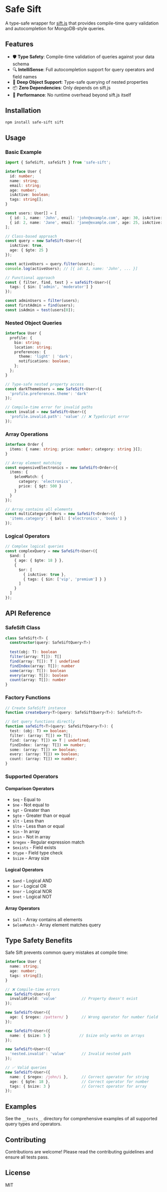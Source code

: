 # Safe Sift

A type-safe wrapper for [sift.js](https://github.com/crcn/sift.js) that provides compile-time query validation and autocompletion for MongoDB-style queries.

## Features

- 🛡️ **Type Safety**: Compile-time validation of queries against your data schema
- 🔍 **IntelliSense**: Full autocompletion support for query operators and field names
- 🎯 **Deep Object Support**: Type-safe querying of nested properties
- 📦 **Zero Dependencies**: Only depends on sift.js
- 🚀 **Performance**: No runtime overhead beyond sift.js itself

## Installation

```bash
npm install safe-sift sift
```

## Usage

### Basic Example

```typescript
import { SafeSift, safeSift } from 'safe-sift';

interface User {
  id: number;
  name: string;
  email: string;
  age: number;
  isActive: boolean;
  tags: string[];
}

const users: User[] = [
  { id: 1, name: 'John', email: 'john@example.com', age: 30, isActive: true, tags: ['admin'] },
  { id: 2, name: 'Jane', email: 'jane@example.com', age: 25, isActive: false, tags: ['user'] },
];

// Class-based approach
const query = new SafeSift<User>({ 
  isActive: true, 
  age: { $gte: 25 } 
});

const activeUsers = query.filter(users);
console.log(activeUsers); // [{ id: 1, name: 'John', ... }]

// Functional approach
const { filter, find, test } = safeSift<User>({ 
  tags: { $in: ['admin', 'moderator'] } 
});

const adminUsers = filter(users);
const firstAdmin = find(users);
const isAdmin = test(users[0]);
```

### Nested Object Queries

```typescript
interface User {
  profile: {
    bio: string;
    location: string;
    preferences: {
      theme: 'light' | 'dark';
      notifications: boolean;
    };
  };
}

// Type-safe nested property access
const darkThemeUsers = new SafeSift<User>({
  'profile.preferences.theme': 'dark'
});

// Compile-time error for invalid paths
const invalid = new SafeSift<User>({
  'profile.invalid.path': 'value' // ❌ TypeScript error
});
```

### Array Operations

```typescript
interface Order {
  items: { name: string; price: number; category: string }[];
}

// Array element matching
const expensiveElectronics = new SafeSift<Order>({
  items: { 
    $elemMatch: { 
      category: 'electronics', 
      price: { $gt: 500 } 
    } 
  }
});

// Array contains all elements
const multiCategoryOrders = new SafeSift<Order>({
  'items.category': { $all: ['electronics', 'books'] }
});
```

### Logical Operators

```typescript
// Complex logical queries
const complexQuery = new SafeSift<User>({
  $and: [
    { age: { $gte: 18 } },
    {
      $or: [
        { isActive: true },
        { tags: { $in: ['vip', 'premium'] } }
      ]
    }
  ]
});
```

## API Reference

### SafeSift Class

```typescript
class SafeSift<T> {
  constructor(query: SafeSiftQuery<T>)
  
  test(obj: T): boolean
  filter(array: T[]): T[]
  find(array: T[]): T | undefined
  findIndex(array: T[]): number
  some(array: T[]): boolean
  every(array: T[]): boolean
  count(array: T[]): number
}
```

### Factory Functions

```typescript
// Create SafeSift instance
function createQuery<T>(query: SafeSiftQuery<T>): SafeSift<T>

// Get query functions directly
function safeSift<T>(query: SafeSiftQuery<T>): {
  test: (obj: T) => boolean;
  filter: (array: T[]) => T[];
  find: (array: T[]) => T | undefined;
  findIndex: (array: T[]) => number;
  some: (array: T[]) => boolean;
  every: (array: T[]) => boolean;
  count: (array: T[]) => number;
}
```

### Supported Operators

#### Comparison Operators
- `$eq` - Equal to
- `$ne` - Not equal to
- `$gt` - Greater than
- `$gte` - Greater than or equal
- `$lt` - Less than
- `$lte` - Less than or equal
- `$in` - In array
- `$nin` - Not in array
- `$regex` - Regular expression match
- `$exists` - Field exists
- `$type` - Field type check
- `$size` - Array size

#### Logical Operators
- `$and` - Logical AND
- `$or` - Logical OR
- `$nor` - Logical NOR
- `$not` - Logical NOT

#### Array Operators
- `$all` - Array contains all elements
- `$elemMatch` - Array element matches query

## Type Safety Benefits

Safe Sift prevents common query mistakes at compile time:

```typescript
interface User {
  name: string;
  age: number;
  tags: string[];
}

// ❌ Compile-time errors
new SafeSift<User>({ 
  invalidField: 'value'           // Property doesn't exist
});

new SafeSift<User>({ 
  age: { $regex: /pattern/ }      // Wrong operator for number field
});

new SafeSift<User>({ 
  name: { $size: 5 }             // $size only works on arrays
});

new SafeSift<User>({ 
  'nested.invalid': 'value'       // Invalid nested path
});

// ✅ Valid queries
new SafeSift<User>({ 
  name: { $regex: /john/i },      // Correct operator for string
  age: { $gte: 18 },              // Correct operator for number
  tags: { $size: 3 }              // Correct operator for array
});
```

## Examples

See the `__tests__` directory for comprehensive examples of all supported query types and operators.

## Contributing

Contributions are welcome! Please read the contributing guidelines and ensure all tests pass.

## License

MIT